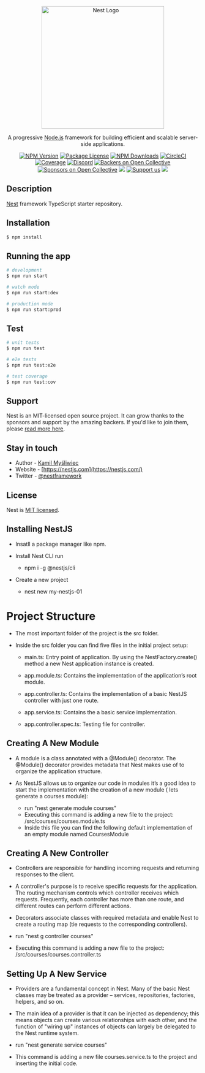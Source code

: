 <p align="center">
  <a href="http://nestjs.com/" target="blank"><img src="https://nestjs.com/img/logo_text.svg" width="320" alt="Nest Logo" /></a>
</p>

[circleci-image]: https://img.shields.io/circleci/build/github/nestjs/nest/master?token=abc123def456
[circleci-url]: https://circleci.com/gh/nestjs/nest

  <p align="center">A progressive <a href="http://nodejs.org" target="_blank">Node.js</a> framework for building efficient and scalable server-side applications.</p>
    <p align="center">
<a href="https://www.npmjs.com/~nestjscore" target="_blank"><img src="https://img.shields.io/npm/v/@nestjs/core.svg" alt="NPM Version" /></a>
<a href="https://www.npmjs.com/~nestjscore" target="_blank"><img src="https://img.shields.io/npm/l/@nestjs/core.svg" alt="Package License" /></a>
<a href="https://www.npmjs.com/~nestjscore" target="_blank"><img src="https://img.shields.io/npm/dm/@nestjs/common.svg" alt="NPM Downloads" /></a>
<a href="https://circleci.com/gh/nestjs/nest" target="_blank"><img src="https://img.shields.io/circleci/build/github/nestjs/nest/master" alt="CircleCI" /></a>
<a href="https://coveralls.io/github/nestjs/nest?branch=master" target="_blank"><img src="https://coveralls.io/repos/github/nestjs/nest/badge.svg?branch=master#9" alt="Coverage" /></a>
<a href="https://discord.gg/G7Qnnhy" target="_blank"><img src="https://img.shields.io/badge/discord-online-brightgreen.svg" alt="Discord"/></a>
<a href="https://opencollective.com/nest#backer" target="_blank"><img src="https://opencollective.com/nest/backers/badge.svg" alt="Backers on Open Collective" /></a>
<a href="https://opencollective.com/nest#sponsor" target="_blank"><img src="https://opencollective.com/nest/sponsors/badge.svg" alt="Sponsors on Open Collective" /></a>
  <a href="https://paypal.me/kamilmysliwiec" target="_blank"><img src="https://img.shields.io/badge/Donate-PayPal-ff3f59.svg"/></a>
    <a href="https://opencollective.com/nest#sponsor"  target="_blank"><img src="https://img.shields.io/badge/Support%20us-Open%20Collective-41B883.svg" alt="Support us"></a>
  <a href="https://twitter.com/nestframework" target="_blank"><img src="https://img.shields.io/twitter/follow/nestframework.svg?style=social&label=Follow"></a>
</p>
  <!--[![Backers on Open Collective](https://opencollective.com/nest/backers/badge.svg)](https://opencollective.com/nest#backer)
  [![Sponsors on Open Collective](https://opencollective.com/nest/sponsors/badge.svg)](https://opencollective.com/nest#sponsor)-->

## Description

[Nest](https://github.com/nestjs/nest) framework TypeScript starter repository.

## Installation

```bash
$ npm install
```

## Running the app

```bash
# development
$ npm run start

# watch mode
$ npm run start:dev

# production mode
$ npm run start:prod
```

## Test

```bash
# unit tests
$ npm run test

# e2e tests
$ npm run test:e2e

# test coverage
$ npm run test:cov
```

## Support

Nest is an MIT-licensed open source project. It can grow thanks to the sponsors and support by the amazing backers. If you'd like to join them, please [read more here](https://docs.nestjs.com/support).

## Stay in touch

- Author - [Kamil Myśliwiec](https://kamilmysliwiec.com)
- Website - [https://nestjs.com](https://nestjs.com/)
- Twitter - [@nestframework](https://twitter.com/nestframework)

## License

Nest is [MIT licensed](LICENSE).


## Installing NestJS

- Insatll a package manager like npm.

- Install  Nest CLI run
  - npm i -g @nestjs/cli

- Create a new project 
  - nest new my-nestjs-01

# Project Structure

- The most important folder of the project is the src folder. 
- Inside the src folder you can find five files in the initial project setup:

  - main.ts: Entry point of application. By using the NestFactory.create() method a new Nest application instance is created.

  - app.module.ts: Contains the implementation of the application’s root module.

  - app.controller.ts: Contains the implementation of a basic NestJS controller with just one route.

  - app.service.ts: Contains the a basic service implementation.

  - app.controller.spec.ts: Testing file for controller.

## Creating A New Module

- A module is a class annotated with a @Module() decorator. The @Module() decorator provides metadata that Nest makes use of to organize the application structure.
- As NestJS allows us to organize our code in modules it’s a good idea to start the implementation with the creation of a new module ( lets generate a courses module):

  - run "nest generate module courses"
  - Executing this command is adding a new file to the project: /src/courses/courses.module.ts
  - Inside this file you can find the following default implementation of an empty module named CoursesModule

## Creating A New Controller

- Controllers are responsible for handling incoming requests and returning responses to the client.
- A controller's purpose is to receive specific requests for the application. The routing mechanism controls which controller receives which requests. Frequently, each controller has more than one route, and different routes can perform different actions.
- Decorators associate classes with required metadata and enable Nest to create a routing map (tie requests to the corresponding controllers).

- run "nest g controller courses"
- Executing this command is adding a new file to the project: /src/courses/courses.controller.ts


## Setting Up A New Service

- Providers are a fundamental concept in Nest. Many of the basic Nest classes may be treated as a provider – services, repositories, factories, helpers, and so on. 
- The main idea of a provider is that it can be injected as dependency; this means objects can create various relationships with each other, and the function of "wiring up" instances of objects can largely be delegated to the Nest runtime system.

- run "nest generate service courses"
- This command is adding a new file courses.service.ts to the project and inserting the initial code.


